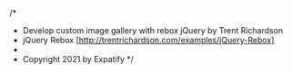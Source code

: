 /*
 * Develop custom image gallery with rebox jQuery by Trent Richardson
 * jQuery Rebox [http://trentrichardson.com/examples/jQuery-Rebox]
 *
 * Copyright 2021 by Expatify
 */
